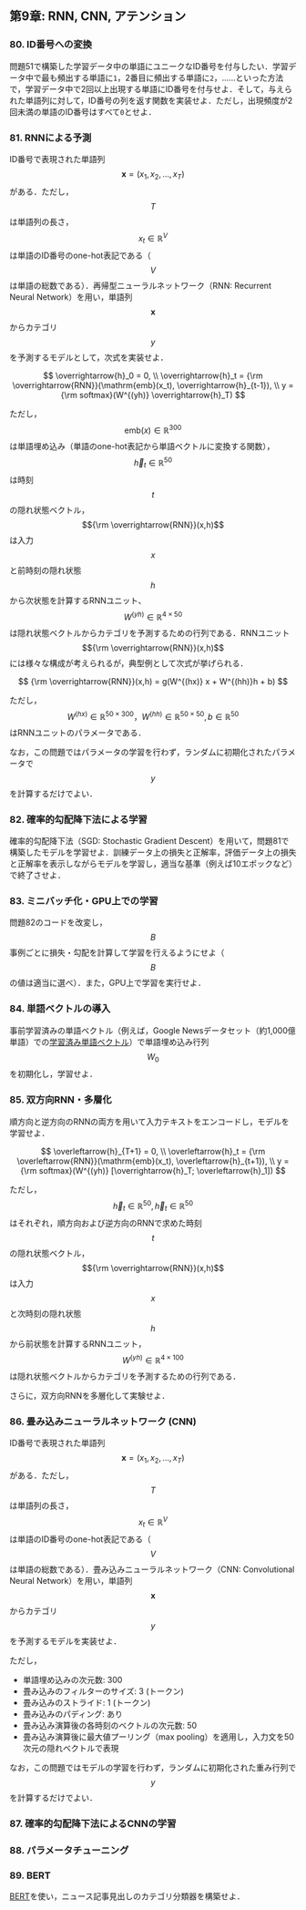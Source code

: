 ## 第9章: RNN, CNN, アテンション

### 80. ID番号への変換

問題51で構築した学習データ中の単語にユニークなID番号を付与したい．学習データ中で最も頻出する単語に`1`，2番目に頻出する単語に`2`，……といった方法で，学習データ中で2回以上出現する単語にID番号を付与せよ．そして，与えられた単語列に対して，ID番号の列を返す関数を実装せよ．ただし，出現頻度が2回未満の単語のID番号はすべて`0`とせよ．

### 81. RNNによる予測

ID番号で表現された単語列$$\boldsymbol{x} = (x_1, x_2, \dots, x_T)$$がある．ただし，$$T$$は単語列の長さ，$$x_t \in \mathbb{R}^{V}$$は単語のID番号のone-hot表記である（$$V$$は単語の総数である）．再帰型ニューラルネットワーク（RNN: Recurrent Neural Network）を用い，単語列$$\boldsymbol{x}$$からカテゴリ$$y$$を予測するモデルとして，次式を実装せよ．

$$
\overrightarrow{h}_0 = 0, \\
\overrightarrow{h}_t = {\rm \overrightarrow{RNN}}(\mathrm{emb}(x_t), \overrightarrow{h}_{t-1}), \\
y = {\rm softmax}(W^{(yh)} \overrightarrow{h}_T)
$$

ただし，$$\mathrm{emb}(x) \in \mathbb{R}^{300}$$は単語埋め込み（単語のone-hot表記から単語ベクトルに変換する関数），$$\overrightarrow{h}_t \in \mathbb{R}^{50}$$は時刻$$t$$の隠れ状態ベクトル，$${\rm \overrightarrow{RNN}}(x,h)$$は入力$$x$$と前時刻の隠れ状態$$h$$から次状態を計算するRNNユニット、$$W^{(yh)} \in \mathbb{R}^{4 \times 50}$$は隠れ状態ベクトルからカテゴリを予測するための行列である．RNNユニット$${\rm \overrightarrow{RNN}}(x,h)$$には様々な構成が考えられるが，典型例として次式が挙げられる．

$$
{\rm \overrightarrow{RNN}}(x,h) = g(W^{(hx)} x + W^{(hh)}h + b)
$$

ただし，$$W^{(hx)} \in \mathbb{R}^{50 \times 300}，W^{(hh)} \in \mathbb{R}^{50 \times 50}, b \in \mathbb{R}^{50}$$はRNNユニットのパラメータである．

なお，この問題ではパラメータの学習を行わず，ランダムに初期化されたパラメータで$$y$$を計算するだけでよい．

### 82. 確率的勾配降下法による学習

確率的勾配降下法（SGD: Stochastic Gradient Descent）を用いて，問題81で構築したモデルを学習せよ．訓練データ上の損失と正解率，評価データ上の損失と正解率を表示しながらモデルを学習し，適当な基準（例えば10エポックなど）で終了させよ．

### 83. ミニバッチ化・GPU上での学習

問題82のコードを改変し，$$B$$事例ごとに損失・勾配を計算して学習を行えるようにせよ（$$B$$の値は適当に選べ）．また，GPU上で学習を実行せよ．

### 84. 単語ベクトルの導入

事前学習済みの単語ベクトル（例えば，Google Newsデータセット（約1,000億単語）での[学習済み単語ベクトル](https://drive.google.com/file/d/0B7XkCwpI5KDYNlNUTTlSS21pQmM/edit?usp=sharing)）で単語埋め込み行列$$W_0$$を初期化し，学習せよ．

### 85. 双方向RNN・多層化

順方向と逆方向のRNNの両方を用いて入力テキストをエンコードし，モデルを学習せよ．

$$
\overleftarrow{h}_{T+1} = 0, \\
\overleftarrow{h}_t = {\rm \overleftarrow{RNN}}(\mathrm{emb}(x_t), \overleftarrow{h}_{t+1}), \\
y = {\rm softmax}(W^{(yh)} [\overrightarrow{h}_T; \overleftarrow{h}_1])
$$

ただし，$$\overrightarrow{h}_t \in \mathbb{R}^{50}, \overleftarrow{h}_t \in \mathbb{R}^{50}$$はそれぞれ，順方向および逆方向のRNNで求めた時刻$$t$$の隠れ状態ベクトル，$${\rm \overrightarrow{RNN}}(x,h)$$は入力$$x$$と次時刻の隠れ状態$$h$$から前状態を計算するRNNユニット，$$W^{(yh)} \in \mathbb{R}^{4 \times 100}$$は隠れ状態ベクトルからカテゴリを予測するための行列である．

さらに，双方向RNNを多層化して実験せよ．

### 86. 畳み込みニューラルネットワーク (CNN)

ID番号で表現された単語列$$\boldsymbol{x} = (x_1, x_2, \dots, x_T)$$がある．ただし，$$T$$は単語列の長さ，$$x_t \in \mathbb{R}^{V}$$は単語のID番号のone-hot表記である（$$V$$は単語の総数である）．畳み込みニューラルネットワーク（CNN: Convolutional Neural Network）を用い，単語列$$\boldsymbol{x}$$からカテゴリ$$y$$を予測するモデルを実装せよ．

ただし，

+ 単語埋め込みの次元数: 300
+ 畳み込みのフィルターのサイズ: 3 (トークン)
+ 畳み込みのストライド: 1 (トークン)
+ 畳み込みのパディング: あり
+ 畳み込み演算後の各時刻のベクトルの次元数: 50
+ 畳み込み演算後に最大値プーリング（max pooling）を適用し，入力文を50次元の隠れベクトルで表現

なお，この問題ではモデルの学習を行わず，ランダムに初期化された重み行列で$$y$$を計算するだけでよい．

### 87. 確率的勾配降下法によるCNNの学習

### 88. パラメータチューニング

### 89. BERT

[BERT](https://github.com/google-research/bert)を使い，ニュース記事見出しのカテゴリ分類器を構築せよ．
